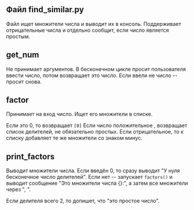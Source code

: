 ## Файл find_similar.py

Файл ищет множители числа и выводит их в консоль. Поддерживает отрицательные числа и отдельно сообщит, если число является простым.

## get_num

Не принимает аргументов. В бесконечном цикле просит пользователя ввести число, потом возвращает это число. Если ввели не число -- просит снова.

## factor

Принимает на вход число. Ищет его множители в списке.

Если это 0, то возвращает `[0]`
Если число положительное , возвращает список делителей, не обязательно простых.
Если отрицательное, то к списку добавляет те же множители со знаком минус.

## print_factors

Выводит множители числа. Если введён 0, то сразу выводит "У нуля бесконечное число делителей".  Если нет -- запускает `factors()` и выводит сообщение "Это множители числа {}:", а затем все множители через ", ".

Если делителя всего 2, то допишет, что "это простое число".